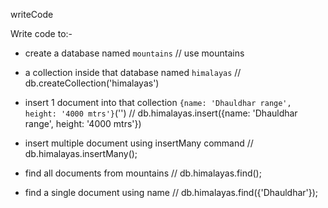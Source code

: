 writeCode

Write code to:-

- create a database named `mountains` // use mountains
- a collection inside that database named `himalayas` // db.createCollection('himalayas')
- insert 1 document into that collection `{name: 'Dhauldhar range', height: '4000 mtrs'}`('') // db.himalayas.insert({name: 'Dhauldhar range', height: '4000 mtrs'})

- insert multiple document using insertMany command // db.himalayas.insertMany();
- find all documents from mountains // db.himalayas.find();
- find a single document using name // db.himalayas.find({'Dhauldhar'});
